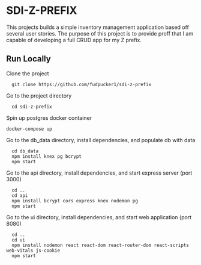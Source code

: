 
# SDI-Z-PREFIX

This projects builds a simple inventory management application based off several user stories. The purpose of this project is to provide proff that I am capable of developing a full CRUD app for my Z prefix.


## Run Locally

Clone the project

```
  git clone https://github.com/fudpucker1/sdi-z-prefix
```

Go to the project directory

```
  cd sdi-z-prefix
```

Spin up postgres docker container

```
docker-compose up
```

Go to the db_data directory, install dependencies, and populate db with data

```
  cd db_data
  npm install knex pg bcrypt
  npm start
```

Go to the api directory, install dependencies, and start express server (port 3000)

```
  cd ..
  cd api
  npm install bcrypt cors express knex nodemon pg
  npm start
```

Go to the ui directory, install dependencies, and start web application (port 8080)

```
  cd ..
  cd ui
  npm install nodemon react react-dom react-router-dom react-scripts web-vitals js-cookie
  npm start
```

